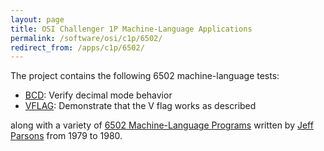 ```yaml
---
layout: page
title: OSI Challenger 1P Machine-Language Applications
permalink: /software/osi/c1p/6502/
redirect_from: /apps/c1p/6502/
---
```


The project contains the following 6502 machine-language tests:

- [BCD](tests/bcd/bcd.asm): Verify decimal mode behavior
- [VFLAG](tests/vflag/vflag.asm): Demonstrate that the V flag works as described

along with a variety of [6502 Machine-Language Programs](jeffpar/) written by [Jeff Parsons](https://jeffpar.com)
from 1979 to 1980.
